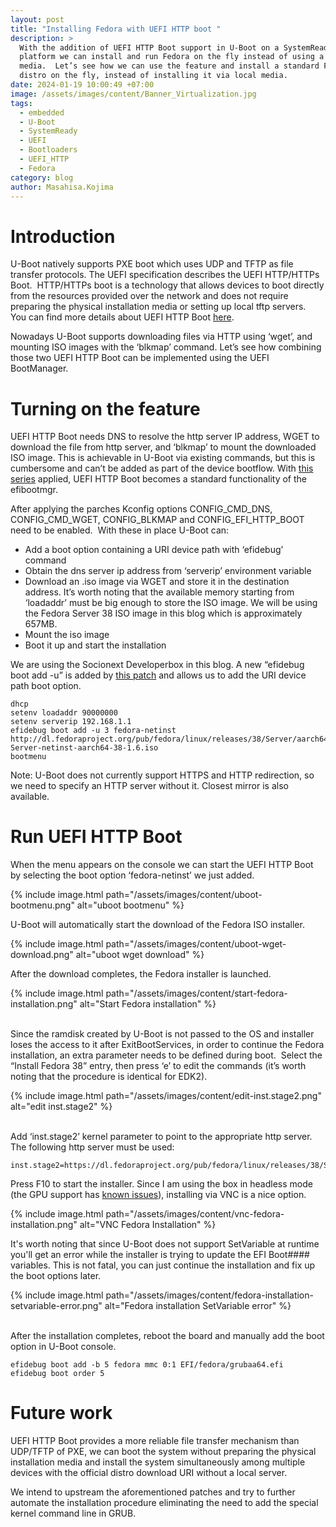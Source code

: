 ```yaml
---
layout: post
title: "Installing Fedora with UEFI HTTP boot "
description: >
  With the addition of UEFI HTTP Boot support in U-Boot on a SystemReady-IR
  platform we can install and run Fedora on the fly instead of using a local
  media.  Let’s see how we can use the feature and install a standard Fedora
  distro on the fly, instead of installing it via local media.
date: 2024-01-19 10:00:49 +07:00
image: /assets/images/content/Banner_Virtualization.jpg
tags:
  - embedded
  - U-Boot
  - SystemReady
  - UEFI
  - Bootloaders
  - UEFI_HTTP
  - Fedora
category: blog
author: Masahisa.Kojima
---
```

# Introduction

U-Boot natively supports PXE boot which uses UDP and TFTP as file transfer protocols. The UEFI specification describes the UEFI HTTP/HTTPs Boot.  HTTP/HTTPs boot is a technology that allows devices to boot directly from the resources provided over the network and does not require preparing the physical installation media or setting up local tftp servers.  You can find more details about UEFI HTTP Boot [here](https://www.linaro.org/blog/ledge-blogs-uefi-http-and-https-boot-in-u-boot/).

Nowadays U-Boot supports downloading files via HTTP using ‘wget’, and mounting ISO images with the ‘blkmap’ command. Let’s see how combining those two UEFI HTTP Boot can be implemented using the UEFI BootManager.

# Turning on the feature

UEFI HTTP Boot needs DNS to resolve the http server IP address, WGET to download the file from http server, and ‘blkmap’ to mount the downloaded ISO image. This is achievable in U-Boot via existing commands, but this is cumbersome and can’t be added as part of the device bootflow. With [this series](https://lore.kernel.org/u-boot/20231025062845.3100964-1-masahisa.kojima@linaro.org/) applied, UEFI HTTP Boot becomes a standard functionality of the efibootmgr. 

After applying the parches Kconfig options CONFIG_CMD_DNS, CONFIG_CMD_WGET, CONFIG_BLKMAP and CONFIG_EFI_HTTP_BOOT need to be enabled.  With these in place U-Boot can:

* Add a boot option containing a URI device path with ‘efidebug’ command 
* Obtain the dns server ip address from ‘serverip’ environment variable
* Download an .iso image via WGET and store it in the destination address. It’s worth noting that the available memory starting from ‘loadaddr’ must be big enough to store the ISO image. We will be using the Fedora Server 38 ISO image in this blog which is approximately 657MB. 
* Mount the iso image 
* Boot it up and start the installation

We are using the Socionext Developerbox in this blog. A new “efidebug boot add -u” is added by [this patch](https://lore.kernel.org/u-boot/20231025062845.3100964-7-masahisa.kojima@linaro.org/) and allows us to add the URI device path boot option.

```
dhcp
setenv loadaddr 90000000
setenv serverip 192.168.1.1
efidebug boot add -u 3 fedora-netinst http://dl.fedoraproject.org/pub/fedora/linux/releases/38/Server/aarch64/iso/Fedora-Server-netinst-aarch64-38-1.6.iso
bootmenu
```

Note: U-Boot does not currently support HTTPS and HTTP redirection, so we need to specify an HTTP server without it. Closest mirror is also available.

# Run UEFI HTTP Boot

When the menu appears on the console we can start the UEFI HTTP Boot by selecting the boot option ‘fedora-netinst’ we just added.

{% include image.html path="/assets/images/content/uboot-bootmenu.png" alt="uboot bootmenu" %}

U-Boot will automatically start the download of the Fedora ISO installer.

{% include image.html path="/assets/images/content/uboot-wget-download.png" alt="uboot wget download" %}

After the download completes, the Fedora installer is launched. 

{% include image.html path="/assets/images/content/start-fedora-installation.png" alt="Start Fedora installation" %}

\
Since the ramdisk created by U-Boot is not passed to the OS and installer loses the access to it after ExitBootServices, in order to continue the Fedora installation, an extra parameter needs to be defined during boot.  Select the “Install Fedora 38” entry, then press ‘e’ to edit the commands (it’s worth noting that the procedure is identical for EDK2).

{% include image.html path="/assets/images/content/edit-inst.stage2.png" alt="edit inst.stage2" %}

\
Add ‘inst.stage2’ kernel parameter to point to the appropriate http server. The following http server must be used:

```
inst.stage2=https://dl.fedoraproject.org/pub/fedora/linux/releases/38/Server/aarch64/os/
```

Press F10 to start the installer. Since I am using the box in headless mode (the GPU support has [known issues](https://www.96boards.org/documentation/enterprise/developerbox/support/known-issues.html)), installing via VNC is a nice option.

{% include image.html path="/assets/images/content/vnc-fedora-installation.png" alt="VNC Fedora Installation" %}

It's worth noting that since U-Boot does not support SetVariable at runtime you'll get an error while the installer is trying to update the EFI Boot#### variables. This is not fatal, you can just continue the installation and fix up the boot options later.

{% include image.html path="/assets/images/content/fedora-installation-setvariable-error.png" alt="Fedora installation SetVariable error" %}

\
After the installation completes, reboot the board and manually add the boot option in U-Boot console.

```
efidebug boot add -b 5 fedora mmc 0:1 EFI/fedora/grubaa64.efi
efidebug boot order 5
```

# Future work

UEFI HTTP Boot provides a more reliable file transfer mechanism than UDP/TFTP of PXE, we can boot the system without preparing the physical installation media and install the system simultaneously among multiple devices with the official distro download URI without a local server.

We intend to upstream the aforementioned patches and try to further automate the installation procedure eliminating the need to add the special kernel command line in GRUB.